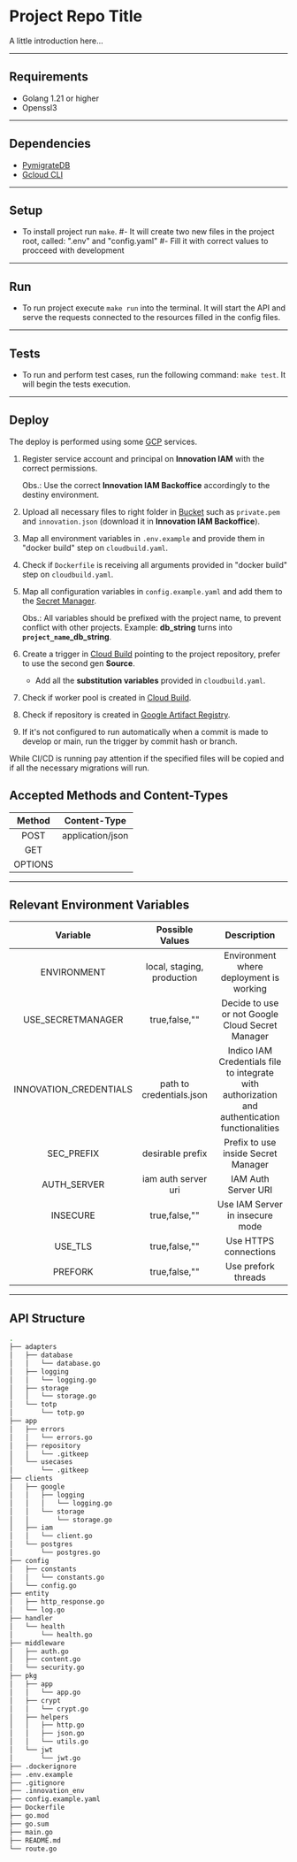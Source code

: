 # Project Repo Title

A little introduction here...

<hr />

## **Requirements**
- Golang 1.21 or higher
- Openssl3

<hr />

## **Dependencies**
- [PymigrateDB](https://pypi.org/project/pymigratedb/)
- [Gcloud CLI](https://cloud.google.com/sdk/docs/install)

<hr />

## Setup
- To install project run ```make```.
#- It will create two new files in the project root, called: ".env" and "config.yaml"
#- Fill it with correct values to procceed with development

<hr />

## Run
- To run project execute ```make run``` into the terminal. It will start the API and serve the requests connected to the resources filled in the config files.

<hr />

## Tests
- To run and perform test cases, run the following command: ```make test```. It will begin the tests execution.

<hr />

## Deploy

The deploy is performed using some [GCP](https://cloud.google.com/?hl=pt-br) services.

1. Register service account and principal on **Innovation IAM** with the correct permissions.

    Obs.: Use the correct **Innovation IAM Backoffice** accordingly to the destiny environment.

2. Upload all necessary files to right folder in [Bucket](https://console.cloud.google.com/storage) such as `private.pem` and `innovation.json` (download it in **Innovation IAM Backoffice**).

3. Map all environment variables in `.env.example` and provide them in "docker build" step on `cloudbuild.yaml`.

4. Check if `Dockerfile` is receiving all arguments provided in "docker build" step on `cloudbuild.yaml`.

5. Map all configuration variables in `config.example.yaml` and add them to the [Secret Manager](https://console.cloud.google.com/security/secret-manager).

    Obs.: All variables should be prefixed with the project name, to prevent conflict with other projects. Example: **db_string** turns into **`project_name`_db_string**.

6. Create a trigger in [Cloud Build](https://console.cloud.google.com/cloud-build) pointing to the project repository, prefer to use the second gen **Source**.

   * Add all the **substitution variables** provided in `cloudbuild.yaml`.

7. Check if worker pool is created in [Cloud Build](https://console.cloud.google.com/cloud-build).

8. Check if repository is created in [Google Artifact Registry](https://console.cloud.google.com/artifacts).

9. If it's not configured to run automatically when a commit is made to develop or main, run the trigger by commit hash or branch.

While CI/CD is running pay attention if the specified files will be copied and if all the necessary migrations will run.

## Accepted Methods and Content-Types

| Method | Content-Type |
|:------:|:------------:|
|POST    |application/json|
|GET     |
|OPTIONS |

<hr />

## Relevant Environment Variables

| Variable | Possible Values | Description |
|:--------:|:---------------:|:-----------:|
|ENVIRONMENT|local, staging,  production|Environment where deployment is working|
|USE_SECRETMANAGER|true,false,""|Decide to use or not Google Cloud Secret Manager|
|INNOVATION_CREDENTIALS|path to credentials.json|Indico IAM Credentials file to integrate with authorization and authentication functionalities|
|SEC_PREFIX|desirable prefix|Prefix to use inside Secret Manager|
|AUTH_SERVER|iam auth server uri|IAM Auth Server URI|
|INSECURE|true,false,""|Use IAM Server in insecure mode|
|USE_TLS|true,false,""|Use HTTPS connections|
|PREFORK|true,false,""|Use prefork threads|

<hr />

## API Structure

```bash
.
├── adapters
│   ├── database
│   │   └── database.go
│   ├── logging
│   │   └── logging.go
│   ├── storage
│   │   └── storage.go
│   └── totp
│       └── totp.go
├── app
│   ├── errors
│   │   └── errors.go
│   ├── repository
│   │   └── .gitkeep
│   └── usecases
│       └── .gitkeep
├── clients
│   ├── google
│   │   ├── logging
│   │   │   └── logging.go
│   │   └── storage
│   │       └── storage.go
│   ├── iam
│   │   └── client.go
│   └── postgres
│       └── postgres.go
├── config
│   ├── constants
│   │   └── constants.go
│   └── config.go
├── entity
│   ├── http_response.go
│   └── log.go
├── handler
│   └── health
│       └── health.go
├── middleware
│   ├── auth.go
│   ├── content.go
│   └── security.go
├── pkg
│   ├── app
│   │   └── app.go
│   ├── crypt
│   │   └── crypt.go
│   ├── helpers
│   │   ├── http.go
│   │   ├── json.go
│   │   └── utils.go
│   └── jwt
│       └── jwt.go
├── .dockerignore
├── .env.example
├── .gitignore
├── .innovation_env
├── config.example.yaml
├── Dockerfile
├── go.mod
├── go.sum
├── main.go
├── README.md
└── route.go
```
